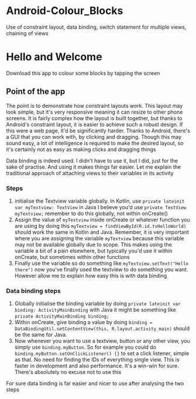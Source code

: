 # Android-Colour_Blocks
Use of constraint layout, data binding, switch statement for multiple views, chaining of views

# Hello and Welcome
Download this app to colour some blocks by tapping the screen

## Point of the app
The point is to demonstrate how constraint layouts work. This layout may look simple, but it's very responsive
meaning it can resize to other phone screens. It is fairly complex how the layout is built together, but thanks to Android's
constraint layout, it is easier to achieve such a robust design. If this were a web page, it'd be significantly harder.
Thanks to Android, there's a GUI that you can work with, by clicking and dragging. Though this may sound easy, a lot of 
intelligence is required to make the desired layout, so it's certainly not as easy as making clicks and dragging things

Data binding is indeed used. I didn't have to use it, but I did, just for the sake of practise. And using it makes things far easier. 
Let me explain the traditional approach of attaching views to their variables in its activity

### Steps
1. initialise the Textview variable globally. In Kotlin, use ```private lateinit var myTextview: TextView``` in Java I believe you'd use ```private TextView myTextview;``` 
remember to do this globally, not within onCreate()
2. Assign the value of ```myTextview``` inside onCreate or whatever function you are using by doing this ```myTextview = findViewById(R.id.tvHelloWorld)```
should work the same in Kotlin and Java. Remember, it is very important where you are assigning the variable ```myTextview``` because this variable may not be available 
globally due to scope. This makes using the variable a bit of a pain elsewhere, but typically you'd use it within onCreate, but sometimes within other functions
3. Finally use the variable so do something like ```myTextview.setText("Hello there")``` now you've finally used the textview to do something you want. However allow me to explain
how easy this is with data binding

### Data binding steps
1. Globally initialise the binding variable by doing ```private lateinit var binding: ActivityMainBinding``` with Java it might be something like ```private ActivityMainBinding binding;```
2. Within onCreate, give binding a value by doing ```binding = DataBindingUtil.setContentView(this, R.layout.activity_main)``` should be the same for Java. 
3. Now whenever you want to use a textview, button or any other view, you simply use ```binding.myButton```. So for example you could do
```binding.myButton.setOnClickListener() {}``` to set a click listener, simple as that. No need for finding the IDs of everything single view. This is faster in development
and also performance. It's a win-win for sure. There's absolutely no excuse not to use this

For sure data binding is far easier and nicer to use after analysing the two steps

